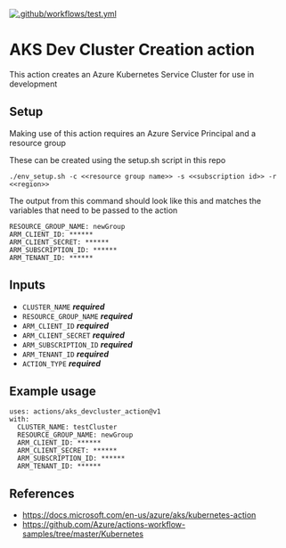 [![.github/workflows/test.yml](https://github.com/gambtho/aks_devcluster_action/actions/workflows/test.yml/badge.svg)](https://github.com/gambtho/aks_devcluster_action/actions/workflows/test.yml)

# AKS Dev Cluster Creation action

This action creates an Azure Kubernetes Service Cluster for use in development

## Setup

Making use of this action requires an Azure Service Principal and a resource group

These can be created using the setup.sh script in this repo

```
./env_setup.sh -c <<resource group name>> -s <<subscription id>> -r <<region>>
```

The output from this command should look like this and matches the variables that need to be passed to the action

```
RESOURCE_GROUP_NAME: newGroup
ARM_CLIENT_ID: ******
ARM_CLIENT_SECRET: ******
ARM_SUBSCRIPTION_ID: ******
ARM_TENANT_ID: ******
```


## Inputs

* `CLUSTER_NAME` ***required***
* `RESOURCE_GROUP_NAME` ***required***
* `ARM_CLIENT_ID` ***required***
* `ARM_CLIENT_SECRET` ***required***
* `ARM_SUBSCRIPTION_ID` ***required***
* `ARM_TENANT_ID` ***required***
* `ACTION_TYPE` ***required***


## Example usage
```
uses: actions/aks_devcluster_action@v1
with:
  CLUSTER_NAME: testCluster
  RESOURCE_GROUP_NAME: newGroup
  ARM_CLIENT_ID: ******
  ARM_CLIENT_SECRET: ******
  ARM_SUBSCRIPTION_ID: ******
  ARM_TENANT_ID: ******
```


## References

* https://docs.microsoft.com/en-us/azure/aks/kubernetes-action
* https://github.com/Azure/actions-workflow-samples/tree/master/Kubernetes
